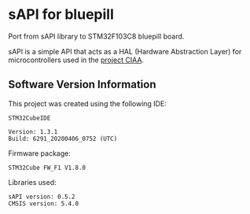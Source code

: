 # sAPI for bluepill

Port from sAPI library to STM32F103C8 bluepill board.

sAPI is a simple API that acts as a HAL (Hardware Abstraction Layer) for microcontrollers used in the [project CIAA](http://www.proyecto-ciaa.com.ar/).

## Software Version Information

This project was created using the following IDE:
```
STM32CubeIDE

Version: 1.3.1
Build: 6291_20200406_0752 (UTC)
```
Firmware package:
```
STM32Cube FW_F1 V1.8.0
```
Libraries used:
```
sAPI version: 0.5.2
CMSIS version: 5.4.0
```